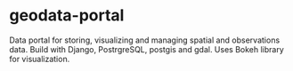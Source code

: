 # geodata-portal
Data portal for storing, visualizing and managing spatial and observations data. Build with Django, PostrgreSQL, postgis and gdal. Uses Bokeh library for visualization.